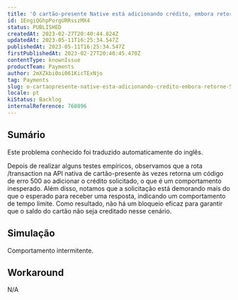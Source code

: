 ```yaml
---
title: 'O cartão-presente Native está adicionando crédito, embora retorne 500'
id: 1EngiQGhpPorgURRsszMX4
status: PUBLISHED
createdAt: 2023-02-27T20:40:44.824Z
updatedAt: 2023-05-11T16:25:34.547Z
publishedAt: 2023-05-11T16:25:34.547Z
firstPublishedAt: 2023-02-27T20:40:45.470Z
contentType: knownIssue
productTeam: Payments
author: 2mXZkbi0oi061KicTExNjo
tag: Payments
slug: o-cartaopresente-native-esta-adicionando-credito-embora-retorne-500
locale: pt
kiStatus: Backlog
internalReference: 760896
---
```


## Sumário

<div class="alert alert-info">
  <p>Este problema conhecido foi traduzido automaticamente do inglês.</p>
</div>


Depois de realizar alguns testes empíricos, observamos que a rota /transaction na API nativa de cartão-presente às vezes retorna um código de erro 500 ao adicionar o crédito solicitado, o que é um comportamento inesperado. Além disso, notamos que a solicitação está demorando mais do que o esperado para receber uma resposta, indicando um comportamento de tempo limite. Como resultado, não há um bloqueio eficaz para garantir que o saldo do cartão não seja creditado nesse cenário.

## Simulação


Comportamento intermitente.



## Workaround


N/A





